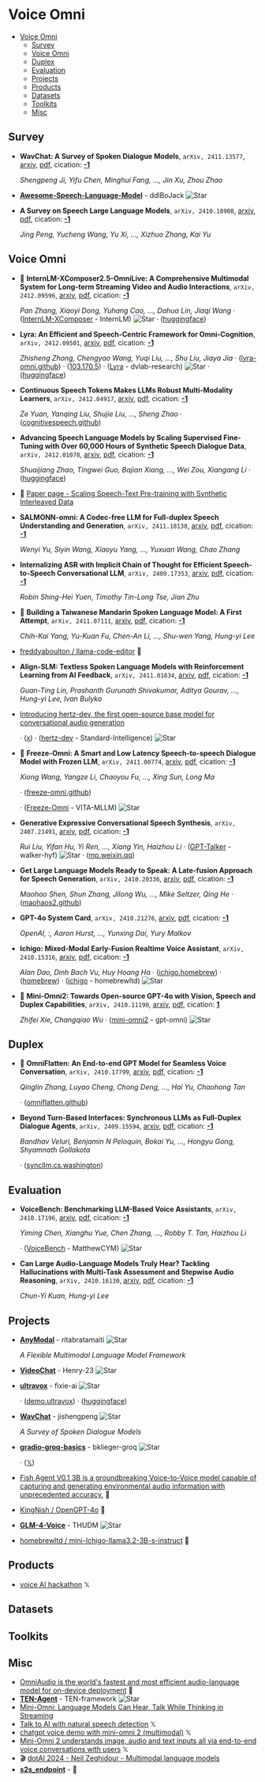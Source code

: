 # Voice Omni

- [Voice Omni](#voice-omni) 
  - [Survey](#survey)
  - [Voice Omni](#voice-omni-1)
  - [Duplex](#duplex)
  - [Evaluation](#evaluation)
  - [Projects](#projects)
  - [Products](#products)
  - [Datasets](#datasets)
  - [Toolkits](#toolkits)
  - [Misc](#misc)


## Survey

- **WavChat: A Survey of Spoken Dialogue Models**, `arXiv, 2411.13577`, [arxiv](http://arxiv.org/abs/2411.13577v1), [pdf](http://arxiv.org/pdf/2411.13577v1.pdf), cication: [**-1**](None) 

	 *Shengpeng Ji, Yifu Chen, Minghui Fang, ..., Jin Xu, Zhou Zhao*
- [**Awesome-Speech-Language-Model**](https://github.com/ddlBoJack/Awesome-Speech-Language-Model) - ddlBoJack ![Star](https://img.shields.io/github/stars/ddlBoJack/Awesome-Speech-Language-Model.svg?style=social&label=Star) 
- **A Survey on Speech Large Language Models**, `arXiv, 2410.18908`, [arxiv](http://arxiv.org/abs/2410.18908v2), [pdf](http://arxiv.org/pdf/2410.18908v2.pdf), cication: [**-1**](None) 

	 *Jing Peng, Yucheng Wang, Yu Xi, ..., Xizhuo Zhang, Kai Yu*

## Voice Omni

- 🌟 **InternLM-XComposer2.5-OmniLive: A Comprehensive Multimodal System for
  Long-term Streaming Video and Audio Interactions**, `arXiv, 2412.09596`, [arxiv](http://arxiv.org/abs/2412.09596v1), [pdf](http://arxiv.org/pdf/2412.09596v1.pdf), cication: [**-1**](None) 

	 *Pan Zhang, Xiaoyi Dong, Yuhang Cao, ..., Dahua Lin, Jiaqi Wang* · ([InternLM-XComposer](https://github.com/InternLM/InternLM-XComposer/tree/main/InternLM-XComposer-2.5-OmniLive) - InternLM) ![Star](https://img.shields.io/github/stars/InternLM/InternLM-XComposer.svg?style=social&label=Star) · ([huggingface](https://huggingface.co/internlm/internlm-xcomposer2d5-ol-7b))
- **Lyra: An Efficient and Speech-Centric Framework for Omni-Cognition**, `arXiv, 2412.09501`, [arxiv](http://arxiv.org/abs/2412.09501v1), [pdf](http://arxiv.org/pdf/2412.09501v1.pdf), cication: [**-1**](None) 

	 *Zhisheng Zhong, Chengyao Wang, Yuqi Liu, ..., Shu Liu, Jiaya Jia* · ([lyra-omni.github](https://lyra-omni.github.io/)) · ([103.170.5](https://103.170.5.190:17860/)) · ([Lyra](https://github.com/dvlab-research/Lyra) - dvlab-research) ![Star](https://img.shields.io/github/stars/dvlab-research/Lyra.svg?style=social&label=Star) · ([huggingface](https://huggingface.co/collections/zszhong/lyra-model-674ea5bb3b39ff8f15de75fc))
- **Continuous Speech Tokens Makes LLMs Robust Multi-Modality Learners**, `arXiv, 2412.04917`, [arxiv](http://arxiv.org/abs/2412.04917v1), [pdf](http://arxiv.org/pdf/2412.04917v1.pdf), cication: [**-1**](None) 

	 *Ze Yuan, Yanqing Liu, Shujie Liu, ..., Sheng Zhao* · ([cognitivespeech.github](https://cognitivespeech.github.io/flowomni))
- **Advancing Speech Language Models by Scaling Supervised Fine-Tuning with 
  Over 60,000 Hours of Synthetic Speech Dialogue Data**, `arXiv, 2412.01078`, [arxiv](http://arxiv.org/abs/2412.01078v2), [pdf](http://arxiv.org/pdf/2412.01078v2.pdf), cication: [**-1**](None) 

	 *Shuaijiang Zhao, Tingwei Guo, Bajian Xiang, ..., Wei Zou, Xiangang Li* · ([huggingface](https://huggingface.co/spaces/KE-Team/KE-Omni))
- 🌟 [Paper page - Scaling Speech-Text Pre-training with Synthetic Interleaved Data](https://huggingface.co/papers/2411.17607) 
- **SALMONN-omni: A Codec-free LLM for Full-duplex Speech Understanding and 
  Generation**, `arXiv, 2411.18138`, [arxiv](http://arxiv.org/abs/2411.18138v1), [pdf](http://arxiv.org/pdf/2411.18138v1.pdf), cication: [**-1**](None) 

	 *Wenyi Yu, Siyin Wang, Xiaoyu Yang, ..., Yuxuan Wang, Chao Zhang*
- **Internalizing ASR with Implicit Chain of Thought for Efficient 
  Speech-to-Speech Conversational LLM**, `arXiv, 2409.17353`, [arxiv](http://arxiv.org/abs/2409.17353v3), [pdf](http://arxiv.org/pdf/2409.17353v3.pdf), cication: [**-1**](None) 

	 *Robin Shing-Hei Yuen, Timothy Tin-Long Tse, Jian Zhu*
- 🌟 **Building a Taiwanese Mandarin Spoken Language Model: A First Attempt**, `arXiv, 2411.07111`, [arxiv](http://arxiv.org/abs/2411.07111v1), [pdf](http://arxiv.org/pdf/2411.07111v1.pdf), cication: [**-1**](None) 

	 *Chih-Kai Yang, Yu-Kuan Fu, Chen-An Li, ..., Shu-wen Yang, Hung-yi Lee*
- [freddyaboulton / llama-code-editor](https://huggingface.co/spaces/freddyaboulton/llama-code-editor/tree/main)  🤗 
- **Align-SLM: Textless Spoken Language Models with Reinforcement Learning 
  from AI Feedback**, `arXiv, 2411.01834`, [arxiv](http://arxiv.org/abs/2411.01834v1), [pdf](http://arxiv.org/pdf/2411.01834v1.pdf), cication: [**-1**](None) 

	 *Guan-Ting Lin, Prashanth Gurunath Shivakumar, Aditya Gourav, ..., Hung-yi Lee, Ivan Bulyko*
- [Introducing hertz-dev, the first open-source base model for conversational audio generation](https://si.inc/hertz-dev/) 

	 · ([x](https://x.com/si_pbc/status/1853184307063660723)) · ([hertz-dev](https://github.com/Standard-Intelligence/hertz-dev?tab=readme-ov-file) - Standard-Intelligence) ![Star](https://img.shields.io/github/stars/Standard-Intelligence/hertz-dev.svg?style=social&label=Star)
- 🌟 **Freeze-Omni: A Smart and Low Latency Speech-to-speech Dialogue Model 
  with Frozen LLM**, `arXiv, 2411.00774`, [arxiv](http://arxiv.org/abs/2411.00774v1), [pdf](http://arxiv.org/pdf/2411.00774v1.pdf), cication: [**-1**](None) 

	 *Xiong Wang, Yangze Li, Chaoyou Fu, ..., Xing Sun, Long Ma*

	 · ([freeze-omni.github](https://freeze-omni.github.io/))

	 · ([Freeze-Omni](https://github.com/VITA-MLLM/Freeze-Omni) - VITA-MLLM) ![Star](https://img.shields.io/github/stars/VITA-MLLM/Freeze-Omni.svg?style=social&label=Star)
- **Generative Expressive Conversational Speech Synthesis**, `arXiv, 2407.21491`, [arxiv](http://arxiv.org/abs/2407.21491v2), [pdf](http://arxiv.org/pdf/2407.21491v2.pdf), cication: [**-1**](None) 

	 *Rui Liu, Yifan Hu, Yi Ren, ..., Xiang Yin, Haizhou Li* · ([GPT-Talker](https://github.com/walker-hyf/GPT-Talker?tab=readme-ov-file) - walker-hyf) ![Star](https://img.shields.io/github/stars/walker-hyf/GPT-Talker.svg?style=social&label=Star) · ([mp.weixin.qq](https://mp.weixin.qq.com/s/bF4qnMrxcDSbVYHi4jGF_A))
- **Get Large Language Models Ready to Speak: A Late-fusion Approach for 
  Speech Generation**, `arXiv, 2410.20336`, [arxiv](http://arxiv.org/abs/2410.20336v1), [pdf](http://arxiv.org/pdf/2410.20336v1.pdf), cication: [**-1**](None)

	 *Maohao Shen, Shun Zhang, Jilong Wu, ..., Mike Seltzer, Qing He* · ([maohaos2.github](https://maohaos2.github.io/TTS-Llama-MoLE-Llama/))
- **GPT-4o System Card**, `arXiv, 2410.21276`, [arxiv](http://arxiv.org/abs/2410.21276v1), [pdf](http://arxiv.org/pdf/2410.21276v1.pdf), cication: [**-1**](None) 

	 *OpenAI, :, Aaron Hurst, ..., Yunxing Dai, Yury Malkov*
- **Ichigo: Mixed-Modal Early-Fusion Realtime Voice Assistant**, `arXiv, 2410.15316`, [arxiv](http://arxiv.org/abs/2410.15316v1), [pdf](http://arxiv.org/pdf/2410.15316v1.pdf), cication: [**-1**](None) 

	 *Alan Dao, Dinh Bach Vu, Huy Hoang Ha* · ([ichigo.homebrew](https://ichigo.homebrew.ltd/)) · ([homebrew](https://homebrew.ltd/)) · ([ichigo](https://github.com/homebrewltd/ichigo) - homebrewltd) ![Star](https://img.shields.io/github/stars/homebrewltd/ichigo.svg?style=social&label=Star)
- 🌟 **Mini-Omni2: Towards Open-source GPT-4o with Vision, Speech and Duplex 
  Capabilities**, `arXiv, 2410.11190`, [arxiv](http://arxiv.org/abs/2410.11190v2), [pdf](http://arxiv.org/pdf/2410.11190v2.pdf), cication: [**1**](https://scholar.google.com/scholar?cites=14534896134025731094&as_sdt=2005&sciodt=0,5&hl=en&oe=ASCII)

	 *Zhifei Xie, Changqiao Wu* · ([mini-omni2](https://github.com/gpt-omni/mini-omni2) - gpt-omni) ![Star](https://img.shields.io/github/stars/gpt-omni/mini-omni2.svg?style=social&label=Star)

## Duplex

- 🌟 **OmniFlatten: An End-to-end GPT Model for Seamless Voice Conversation**, `arXiv, 2410.17799`, [arxiv](http://arxiv.org/abs/2410.17799v1), [pdf](http://arxiv.org/pdf/2410.17799v1.pdf), cication: [**-1**](None) 

	 *Qinglin Zhang, Luyao Cheng, Chong Deng, ..., Hai Yu, Chaohong Tan*

	 · ([omniflatten.github](https://omniflatten.github.io/))
- **Beyond Turn-Based Interfaces: Synchronous LLMs as Full-Duplex Dialogue 
  Agents**, `arXiv, 2409.15594`, [arxiv](http://arxiv.org/abs/2409.15594v1), [pdf](http://arxiv.org/pdf/2409.15594v1.pdf), cication: [**-1**](None)

	 *Bandhav Veluri, Benjamin N Peloquin, Bokai Yu, ..., Hongyu Gong, Shyamnath Gollakota*

	 · ([syncllm.cs.washington](https://syncllm.cs.washington.edu/))

## Evaluation

- **VoiceBench: Benchmarking LLM-Based Voice Assistants**, `arXiv, 2410.17196`, [arxiv](http://arxiv.org/abs/2410.17196v1), [pdf](http://arxiv.org/pdf/2410.17196v1.pdf), cication: [**-1**](None) 

	 *Yiming Chen, Xianghu Yue, Chen Zhang, ..., Robby T. Tan, Haizhou Li*

	 · ([VoiceBench](https://github.com/MatthewCYM/VoiceBench) - MatthewCYM) ![Star](https://img.shields.io/github/stars/MatthewCYM/VoiceBench.svg?style=social&label=Star)
- **Can Large Audio-Language Models Truly Hear? Tackling Hallucinations with 
  Multi-Task Assessment and Stepwise Audio Reasoning**, `arXiv, 2410.16130`, [arxiv](http://arxiv.org/abs/2410.16130v1), [pdf](http://arxiv.org/pdf/2410.16130v1.pdf), cication: [**-1**](None)

	 *Chun-Yi Kuan, Hung-yi Lee*

## Projects

- [**AnyModal**](https://github.com/ritabratamaiti/AnyModal) - ritabratamaiti ![Star](https://img.shields.io/github/stars/ritabratamaiti/AnyModal.svg?style=social&label=Star) 

	 *A Flexible Multimodal Language Model Framework*
- [**VideoChat**](https://github.com/Henry-23/VideoChat) - Henry-23 ![Star](https://img.shields.io/github/stars/Henry-23/VideoChat.svg?style=social&label=Star) 
- [**ultravox**](https://github.com/fixie-ai/ultravox) - fixie-ai ![Star](https://img.shields.io/github/stars/fixie-ai/ultravox.svg?style=social&label=Star) 

	 · ([demo.ultravox](https://demo.ultravox.ai/)) · ([huggingface](https://huggingface.co/fixie-ai/))
- [**WavChat**](https://github.com/jishengpeng/WavChat) - jishengpeng ![Star](https://img.shields.io/github/stars/jishengpeng/WavChat.svg?style=social&label=Star) 

	 *A Survey of Spoken Dialogue Models*
- [**gradio-groq-basics**](https://github.com/bklieger-groq/gradio-groq-basics/blob/main/calorie-tracker/README.md) - bklieger-groq ![Star](https://img.shields.io/github/stars/bklieger-groq/gradio-groq-basics.svg?style=social&label=Star) 

	 · ([𝕏](https://x.com/BenjaminKlieger/status/1854266346290434501))
- [Fish Agent V0.1 3B is a groundbreaking Voice-to-Voice model capable of capturing and generating environmental audio information with unprecedented accuracy.](https://huggingface.co/fishaudio/fish-agent-v0.1-3b)  🤗 
- [KingNish / OpenGPT-4o](https://huggingface.co/spaces/KingNish/OpenGPT-4o/tree/main)  🤗 
- [**GLM-4-Voice**](https://github.com/THUDM/GLM-4-Voice) - THUDM ![Star](https://img.shields.io/github/stars/THUDM/GLM-4-Voice.svg?style=social&label=Star) 
- [homebrewltd / mini-Ichigo-llama3.2-3B-s-instruct](https://huggingface.co/homebrewltd/mini-Ichigo-llama3.2-3B-s-instruct)  🤗 

## Products

- [voice AI hackathon](https://x.com/hingeloss/status/1851260286415593487)  𝕏 

## Datasets


## Toolkits


## Misc

- [OmniAudio is the world's fastest and most efficient audio-language model for on-device deployment](https://huggingface.co/NexaAIDev/OmniAudio-2.6B)  🤗
- [**TEN-Agent**](https://github.com/TEN-framework/TEN-Agent) - TEN-framework ![Star](https://img.shields.io/github/stars/TEN-framework/TEN-Agent.svg?style=social&label=Star) 
- [Mini-Omni: Language Models Can Hear, Talk While Thinking in Streaming](https://www.semanticscholar.org/paper/Mini-Omni%3A-Language-Models-Can-Hear%2C-Talk-While-in-Xie-Wu/8625ab06f76caf36ab138bac20a3116ba5b298e6) 
- [Talk to AI with natural speech detection](https://x.com/BenjaminKlieger/status/1853899938561917355)  𝕏 
- [chatgpt voice demo with mini-omni 2 (multimodal)](https://x.com/freddy_alfonso_/status/1852071457406259553)  𝕏 
- [Mini-Omni 2 understands image, audio and text inputs all via end-to-end voice conversations with users](https://x.com/reach_vb/status/1850895844167286859)  𝕏 
- :clapper: [dotAI 2024 - Neil Zeghidour - Multimodal language models](https://www.youtube.com/watch?v=UgpLM9gNkqs) 
- [**s2s_endpoint**](https://huggingface.co/blog/s2s_endpoint) -  🤗 